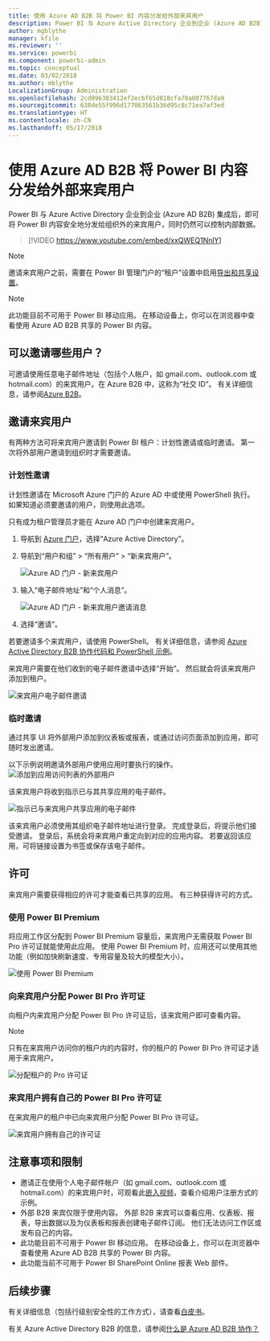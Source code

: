 ```yaml
---
title: 使用 Azure AD B2B 将 Power BI 内容分发给外部来宾用户
description: Power BI 与 Azure Active Directory 企业到企业 (Azure AD B2B) 集成后，即可将 Power BI 内容安全地分发给组织外的来宾用户。
author: mgblythe
manager: kfile
ms.reviewer: ''
ms.service: powerbi
ms.component: powerbi-admin
ms.topic: conceptual
ms.date: 03/02/2018
ms.author: mblythe
LocalizationGroup: Administration
ms.openlocfilehash: 2cd096303412ef2ecbf65d818cfa70a007767da9
ms.sourcegitcommit: 638de55f996d177063561b36d95c8c71ea7af3ed
ms.translationtype: HT
ms.contentlocale: zh-CN
ms.lasthandoff: 05/17/2018
---
```

# <a name="distribute-power-bi-content-to-external-guest-users-with-azure-ad-b2b"></a>使用 Azure AD B2B 将 Power BI 内容分发给外部来宾用户

Power BI 与 Azure Active Directory 企业到企业 (Azure AD B2B) 集成后，即可将 Power BI 内容安全地分发给组织外的来宾用户，同时仍然可以控制内部数据。

> [!VIDEO https://www.youtube.com/embed/xxQWEQ1NnlY]

> [!NOTE]
> 邀请来宾用户之前，需要在 Power BI 管理门户的“租户”设置中启用[导出和共享设置](service-admin-portal.md#export-and-sharing-settings)。

> [!NOTE]
> 此功能目前不可用于 Power BI 移动应用。 在移动设备上，你可以在浏览器中查看使用 Azure AD B2B 共享的 Power BI 内容。 

## <a name="who-can-you-invite"></a>可以邀请哪些用户？

可邀请使用任意电子邮件地址（包括个人帐户，如 gmail.com、outlook.com 或 hotmail.com）的来宾用户。在 Azure B2B 中，这称为“社交 ID”。 有关详细信息，请参阅[Azure B2B](https://docs.microsoft.com/en-us/azure/active-directory/active-directory-b2b-what-is-azure-ad-b2b)。

## <a name="invite-guest-users"></a>邀请来宾用户

有两种方法可将来宾用户邀请到 Power BI 租户：计划性邀请或临时邀请。 第一次将外部用户邀请到组织时才需要邀请。

### <a name="planned-invites"></a>计划性邀请

计划性邀请在 Microsoft Azure 门户的 Azure AD 中或使用 PowerShell 执行。 如果知道必须要邀请的用户，则使用此选项。 

只有成为租户管理员才能在 Azure AD 门户中创建来宾用户。

1. 导航到 [Azure 门户](https://portal.azure.com)，选择“Azure Active Directory”。

2. 导航到“用户和组” > “所有用户” > “新来宾用户”。

    ![Azure AD 门户 - 新来宾用户](media/service-admin-azure-ad-b2b/azuread-portal-new-guest-user.png)

3. 输入“电子邮件地址”和“个人消息”。

    ![Azure AD 门户 - 新来宾用户邀请消息](media/service-admin-azure-ad-b2b/azuread-portal-invite-message.png)

4. 选择“邀请”。

若要邀请多个来宾用户，请使用 PowerShell。 有关详细信息，请参阅 [Azure Active Directory B2B 协作代码和 PowerShell 示例](https://docs.microsoft.com/azure/active-directory/b2b/code-samples)。

来宾用户需要在他们收到的电子邮件邀请中选择“开始”。 然后就会将该来宾用户添加到租户。

![来宾用户电子邮件邀请](media/service-admin-azure-ad-b2b/guest-user-invite-email.png)

### <a name="ad-hoc-invites"></a>临时邀请

通过共享 UI 将外部用户添加到仪表板或报表，或通过访问页面添加到应用，即可随时发出邀请。

以下示例说明邀请外部用户使用应用时要执行的操作。
![添加到应用访问列表的外部用户](media/service-admin-azure-ad-b2b/power-bi-app-access.png)

该来宾用户将收到指示已与其共享应用的电子邮件。

![指示已与来宾用户共享应用的电子邮件](media/service-admin-azure-ad-b2b/guest-user-invite-email2.png)

该来宾用户必须使用其组织电子邮件地址进行登录。 完成登录后，将提示他们接受邀请。 登录后，系统会将来宾用户重定向到对应的应用内容。 若要返回该应用，可将链接设置为书签或保存该电子邮件。

## <a name="licensing"></a>许可

来宾用户需要获得相应的许可才能查看已共享的应用。 有三种获得许可的方式。

### <a name="use-power-bi-premium"></a>使用 Power BI Premium

将应用工作区分配到 Power BI Premium 容量后，来宾用户无需获取 Power BI Pro 许可证就能使用此应用。 使用 Power BI Premium 时，应用还可以使用其他功能（例如加快刷新速度、专用容量及较大的模型大小）。

![使用 Power BI Premium](media/service-admin-azure-ad-b2b/license-approach1.png)

### <a name="assign-power-bi-pro-license-to-guest-user"></a>向来宾用户分配 Power BI Pro 许可证

向租户内来宾用户分配 Power BI Pro 许可证后，该来宾用户即可查看内容。

> [!NOTE]
> 只有在来宾用户访问你的租户内的内容时，你的租户的 Power BI Pro 许可证才适用于来宾用户。

![分配租户的 Pro 许可证](media/service-admin-azure-ad-b2b/license-approach2.png)

### <a name="guest-user-brings-their-own-power-bi-pro-license"></a>来宾用户拥有自己的 Power BI Pro 许可证

在来宾用户的租户中已向来宾用户分配 Power BI Pro 许可证。

![来宾用户拥有自己的许可证](media/service-admin-azure-ad-b2b/license-approach3.png)

## <a name="considerations-and-limitations"></a>注意事项和限制

* 邀请正在使用个人电子邮件帐户（如 gmail.com、outlook.com 或 hotmail.com）的来宾用户时，可观看此[嵌入视频](https://docs.microsoft.com/en-us/azure/active-directory/active-directory-b2b-redemption-experience)，查看介绍用户注册方式的示例。
* 外部 B2B 来宾仅限于使用内容。 外部 B2B 来宾可以查看应用、仪表板、报表，导出数据以及为仪表板和报表创建电子邮件订阅。 他们无法访问工作区或发布自己的内容。
* 此功能目前不可用于 Power BI 移动应用。 在移动设备上，你可以在浏览器中查看使用 Azure AD B2B 共享的 Power BI 内容。
* 此功能当前不可用于 Power BI SharePoint Online 报表 Web 部件。

## <a name="next-steps"></a>后续步骤

有关详细信息（包括行级别安全性的工作方式），请查看[白皮书](https://aka.ms/powerbi-b2b-whitepaper)。

有关 Azure Active Directory B2B 的信息，请参阅[什么是 Azure AD B2B 协作？](https://docs.microsoft.com/azure/active-directory/active-directory-b2b-what-is-azure-ad-b2b)
